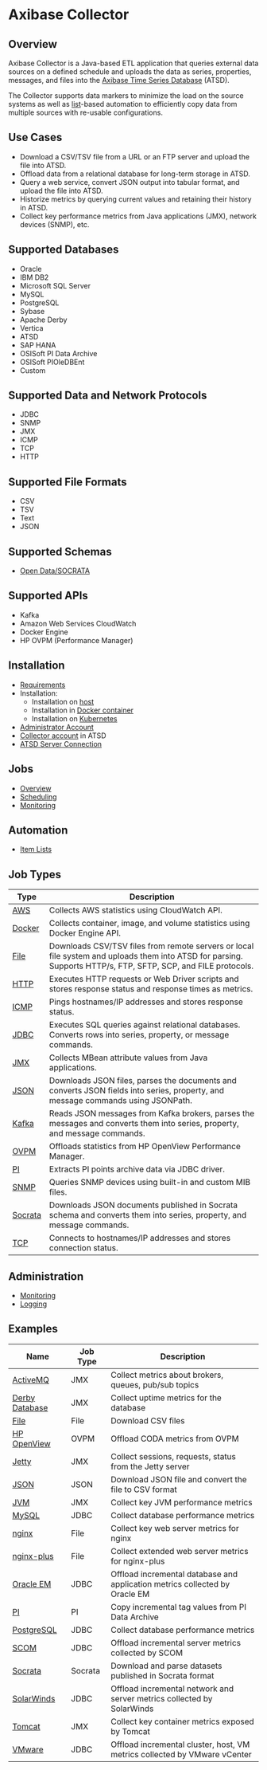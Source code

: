 # Axibase Collector

## Overview

Axibase Collector is a Java-based ETL application that queries external data sources on a defined schedule and uploads the data as series, properties, messages, and files into the [Axibase Time Series Database](https://axibase.com/docs/atsd/) (ATSD).

The Collector supports data markers to minimize the load on the source systems as well as [list](collections.md)-based automation to efficiently copy data from multiple sources with re-usable configurations.

## Use Cases

* Download a CSV/TSV file from a URL or an FTP server and upload the file into ATSD.
* Offload data from a relational database for long-term storage in ATSD.
* Query a web service, convert JSON output into tabular format, and upload the file into ATSD.
* Historize metrics by querying current values and retaining their history in ATSD.
* Collect key performance metrics from Java applications (JMX), network devices (SNMP), etc.

## Supported Databases

* Oracle
* IBM DB2
* Microsoft SQL Server
* MySQL
* PostgreSQL
* Sybase
* Apache Derby
* Vertica
* ATSD
* SAP HANA
* OSISoft PI Data Archive
* OSISoft PIOleDBEnt
* Custom

## Supported Data and Network Protocols

* JDBC
* SNMP
* JMX
* ICMP
* TCP
* HTTP

## Supported File Formats

* CSV
* TSV
* Text
* JSON

## Supported Schemas

* [Open Data/SOCRATA](https://project-open-data.cio.gov/v1.1/schema/)

## Supported APIs

* Kafka
* Amazon Web Services CloudWatch
* Docker Engine
* HP OVPM (Performance Manager)

## Installation

* [Requirements](requirements.md)
* Installation:
  * Installation on [host](installation.md)
  * Installation in [Docker container](installation-on-docker.md)
  * Installation on [Kubernetes](installation-on-kubernetes.md)
* [Administrator Account](configure-administrator-account.md)
* [Collector account](https://axibase.com/docs/atsd/administration/collector-account.html) in ATSD
* [ATSD Server Connection](atsd-server-connection.md)

## Jobs

* [Overview](job-generic.md)
* [Scheduling](scheduling.md)
* [Monitoring](monitoring.md)

## Automation

* [Item Lists](collections.md)

## Job Types

**Type** | **Description**
----- | -----
[AWS](jobs/aws.md) | Collects AWS statistics using CloudWatch API.
[Docker](jobs/docker.md) | Collects container, image, and volume statistics using Docker Engine API.
[File](jobs/file.md) | Downloads CSV/TSV files from remote servers or local file system and uploads them into ATSD for parsing.<br>Supports HTTP/s, FTP, SFTP, SCP, and FILE protocols.
[HTTP](jobs/http.md) | Executes HTTP requests or Web Driver scripts and stores response status and response times as metrics.
[ICMP](jobs/icmp.md) | Pings hostnames/IP addresses and stores response status.
[JDBC](jobs/jdbc.md) | Executes SQL queries against relational databases.<br>Converts rows into series,  property, or message commands.
[JMX](jobs/jmx.md) | Collects MBean attribute values from Java applications.
[JSON](jobs/json.md) | Downloads JSON files, parses the documents and converts JSON fields into series, property, and message commands using JSONPath.
[Kafka](jobs/kafka.md) | Reads JSON messages from Kafka brokers, parses the messages and converts them into series, property, and message commands.
[OVPM](jobs/ovpm.md) | Offloads statistics from HP OpenView Performance Manager.
[PI](jobs/pi.md) | Extracts PI points archive data via JDBC driver.
[SNMP](jobs/snmp.md) | Queries SNMP devices using built-in and custom MIB files.
[Socrata](jobs/socrata.md) | Downloads JSON documents published in Socrata schema and converts them into series, property, and message commands.
[TCP](jobs/tcp.md) | Connects to hostnames/IP addresses and stores connection status.

## Administration

* [Monitoring](monitoring.md)
* [Logging](logging.md)

## Examples

**Name** | **Job Type** | **Description**
----- | ----- | ----
[ActiveMQ](jobs/examples/activemq) | JMX | Collect metrics about brokers, queues, pub/sub topics
[Derby Database](jobs/examples/derby) | JMX | Collect uptime metrics for the database
[File](jobs/examples/file) | File | Download CSV files
[HP OpenView](jobs/examples/hp-openview) | OVPM | Offload CODA metrics from OVPM
[Jetty](jobs/examples/jetty) | JMX | Collect sessions, requests, status from the Jetty server
[JSON](jobs/examples/json) | JSON | Download JSON file and convert the file to CSV format
[JVM](jobs/examples/jvm) | JMX | Collect key JVM performance metrics
[MySQL](jobs/examples/mysql) | JDBC | Collect database performance metrics
[nginx](jobs/examples/nginx) | File | Collect key web server metrics for nginx
[nginx-plus](jobs/examples/nginx-plus) | File | Collect extended web server metrics for nginx-plus
[Oracle EM](jobs/examples/oracle-enterprise-manager) | JDBC | Offload incremental database and application metrics collected by Oracle EM
[PI](jobs/examples/pi) | PI | Copy incremental tag values from PI Data Archive
[PostgreSQL](jobs/examples/postgres) | JDBC | Collect database performance metrics
[SCOM](jobs/examples/scom) | JDBC | Offload incremental server metrics collected by SCOM
[Socrata](jobs/examples/socrata/state-government.md) | Socrata | Download and parse datasets published in Socrata format
[SolarWinds](jobs/examples/solarwinds) | JDBC | Offload incremental network and server metrics collected by SolarWinds
[Tomcat](jobs/examples/tomcat) | JMX | Collect key container metrics exposed by Tomcat
[VMware](jobs/examples/vmware) | JDBC | Offload incremental cluster, host, VM metrics collected by VMware vCenter

